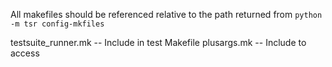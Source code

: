 
All makefiles should be referenced relative to the path returned from
`python -m tsr config-mkfiles`

testsuite_runner.mk -- Include in test Makefile
plusargs.mk -- Include to access 